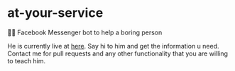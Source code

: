 # at-your-service

:guardsman: Facebook Messenger bot to help a boring person

He is currently live at [here](m.me/cinephi1e). Say hi to him and get the information u need. Contact me for pull requests and any other functionality that you are willing to teach him.
